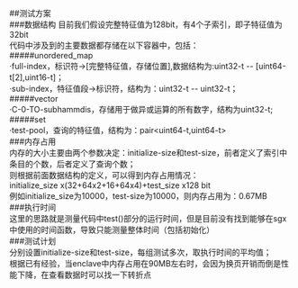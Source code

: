 ##测试方案  
###数据结构 
目前我们假设完整特征值为128bit，有4个子索引，即子特征值为32bit  
代码中涉及到的主要数据都存储在以下容器中，包括：  
#####unordered_map  
·full-index，标识符->[完整特征值，存储位置],数据结构为:uint32-t -- [uint64-t[2],uint16-t]；  
·sub-index，特征值段->标识符，结构为：uint32-t -- uint32-t；  
#####vector  
·C-0-TO-subhammdis，存储用于做异或运算的所有数字，结构为uint32-t;  
#####set  
·test-pool，查询的特征值，结构为：pair<uint64-t,uint64-t>  
###内存占用  
内存的大小主要由两个参数决定：initialize-size和test-size，前者定义了索引中条目的个数，后者定义了查询个数；  
则根据前面数据结构的定义，可以得到内存占用情况：  
initialize_size x(32+64x2+16+64x4)+test_size x128 bit  
例如initialize_size为10000，test-size为10000，则内存占用为：0.67MB  
###执行时间  
这里的思路就是测量代码中test()部分的运行时间，但是目前没有找到能够在sgx中使用的时间函数，导致只能测量整体时间（包括初始化）  
###测试计划  
分别设置initialize-size和test-size，每组测试多次，取执行时间的平均值；  
根据已有经验，当enclave中内存占用在90MB左右时，会因为换页开销而倒是性能下降，在查看数据时可以找一下转折点